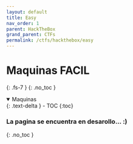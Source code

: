 ```yaml
---
layout: default
title: Easy
nav_order: 1
parent: HackTheBox
grand_parent: CTFs
permalink: /ctfs/hackthebox/easy
---
```


# Maquinas FACIL
{: .fs-7 }
{: .no_toc }

<details open markdown="block">
  <summary>
    Maquinas
  </summary>
  {: .text-delta }
- TOC
{:toc}
</details>

### La pagina se encuentra en desarollo... :)
{: .no_toc }
